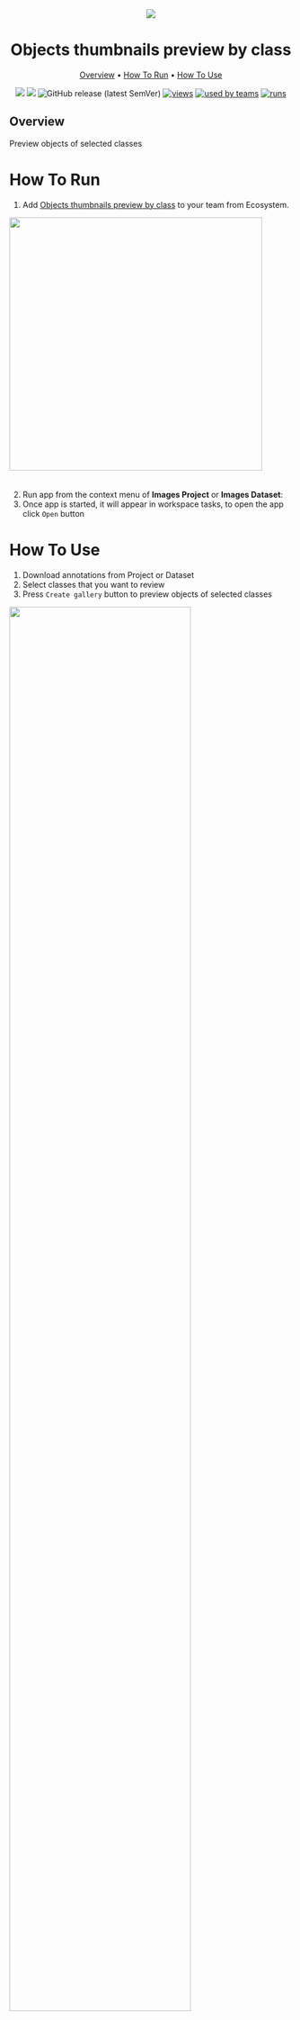 <div align="center" markdown>
<img src="https://i.imgur.com/qIHRw3A.png"/>


# Objects thumbnails preview by class

<p align="center">
  <a href="#Overview">Overview</a> •
  <a href="#How-To-Run">How To Run</a> •
  <a href="#How-To-Use">How To Use</a> 
</p>



[![](https://img.shields.io/badge/supervisely-ecosystem-brightgreen)](https://ecosystem.supervise.ly/apps/objects-thumbnails-preview-by-class)
[![](https://img.shields.io/badge/slack-chat-green.svg?logo=slack)](https://supervise.ly/slack)
![GitHub release (latest SemVer)](https://img.shields.io/github/v/release/supervisely-ecosystem/objects-thumbnails-preview-by-class)
[![views](https://app.supervise.ly/public/api/v3/ecosystem.counters?repo=supervisely-ecosystem/objects-thumbnails-preview-by-class&counter=views&label=views)](https://supervise.ly)
[![used by teams](https://app.supervise.ly/public/api/v3/ecosystem.counters?repo=supervisely-ecosystem/objects-thumbnails-preview-by-class&counter=downloads&label=used%20by%20teams)](https://supervise.ly)
[![runs](https://app.supervise.ly/public/api/v3/ecosystem.counters?repo=supervisely-ecosystem/objects-thumbnails-preview-by-class&counter=runs&label=runs&123)](https://supervise.ly)

</div>

## Overview

Preview objects of selected classes

# How To Run 

1. Add [Objects thumbnails preview by class](https://ecosystem.supervise.ly/apps/test-compare-gallery) to your team from Ecosystem.

<img data-key="sly-module-link" data-module-slug="supervisely-ecosystem/objects-thumbnails-preview-by-class" src="https://i.imgur.com/cCB7M26.png" width="450px" style='padding-bottom: 20px'/>  

2. Run app from the context menu of **Images Project** or **Images Dataset**:
3. Once app is started, it will appear in workspace tasks, to open the app click `Open` button


# How To Use 

1. Download annotations from Project or Dataset
2. Select classes that you want to review
3. Press `Create gallery` button to preview objects of selected classes

<p float="left">
  <img src="https://github.com/supervisely-ecosystem/objects-thumbnails-preview-by-class/releases/download/v0.0.1/thumbnailsapp.gif?raw=true" style="width:80%;"/>
</p>   

